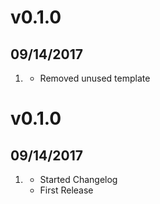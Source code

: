 # v0.1.0
## 09/14/2017
1. [](#new)
    * Removed unused template 

# v0.1.0
## 09/14/2017

1. [](#new)
    * Started Changelog
    * First Release

